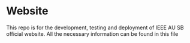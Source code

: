 # Website

This repo is for the development, testing and deployment of IEEE AU SB official website.
All the necessary information can be found in this file
